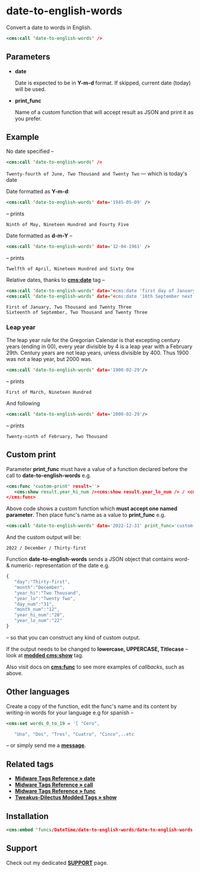 # date-to-english-words

Convert a date to words in English.

```xml
<cms:call 'date-to-english-words' />
```

## Parameters

* **date**

   Date is expected to be in **Y-m-d** format. If skipped, current date (today) will be used.

* **print_func**

   Name of a custom function that will accept result as JSON and print it as you prefer.

## Example

No date specified –

```xml
<cms:call 'date-to-english-words' />
```

`Twenty-fourth of June, Two Thousand and Twenty Two` — which is today's date

Date formatted as **Y-m-d**:

```xml
<cms:call 'date-to-english-words' date='1945-05-09' />
```

– prints

`Ninth of May, Nineteen Hundred and Fourty Five`

Date formatted as **d-m-Y** –

```xml
<cms:call 'date-to-english-words' date='12-04-1961' />
```

– prints

`Twelfth of April, Nineteen Hundred and Sixty One`

Relative dates, thanks to [**cms:date**](#related-tags) tag –

```xml
<cms:call 'date-to-english-words' date="<cms:date 'first day of January next year' />"/><br>
<cms:call 'date-to-english-words' date="<cms:date '16th September next year' />"/>
```

```
First of January, Two Thousand and Twenty Three
Sixteenth of September, Two Thousand and Twenty Three
```

### Leap year

The leap year rule for the Gregorian Calendar is that excepting century years (ending in 00), every year divisible by 4 is a leap year with a February 29th. Century years are not leap years, unless divisible by 400. Thus 1900 was not a leap year, but 2000 was.

```xml
<cms:call 'date-to-english-words' date='1900-02-29'/>
```

– prints

`First of March, Nineteen Hundred`


And following

```xml
<cms:call 'date-to-english-words' date='2000-02-29'/>
```

– prints

`Twenty-ninth of February, Two Thousand`

## Custom print

Parameter **print_func** must have a value of a function declared before the call to **date-to-english-words** e.g.

```xml
<cms:func 'custom-print' result=''>
   <cms:show result.year_hi_num /><cms:show result.year_lo_num /> / <cms:show result.month /> / <cms:show result.day />
</cms:func>
```

Above code shows a custom function which **must accept one named parameter**. Then place func's name as a value to **print_func** e.g.

```xml
<cms:call 'date-to-english-words' date='2022-12-31' print_func='custom-print'/>
```

And the custom output will be:

`2022 / December / Thirty-first`

Function **date-to-english-words** sends a JSON object that contains word- & numeric- representation of the date e.g.

```js
{
   "day":"Thirty-first",
   "month":"December",
   "year_hi":"Two Thousand",
   "year_lo":"Twenty Two",
   "day_num":"31",
   "month_num":"12",
   "year_hi_num":"20",
   "year_lo_num":"22"
}
```

– so that you can construct any kind of custom output.

If the output needs to be changed to **lowercase, UPPERCASE, Titlecase** – look at [**modded cms:show**](#related-tags) tag.

Also visit docs on [**cms:func**](#related-tags) to see more examples of *callbacks*, such as above.

## Other languages

Create a copy of the function, edit the func's name and its content by writing-in words for your language e.g for spanish –

```xml
<cms:set words_0_to_19 = '[ "Cero",

   "Uno", "Dos", "Tres", "Cuatro", "Cinco",..etc
```

– or simply send me a [**message**](#support).

## Related tags

* [**Midware Tags Reference &raquo; date**](https://github.com/trendoman/Midware/tree/main/tags-reference/date.md)
* [**Midware Tags Reference &raquo; call**](https://github.com/trendoman/Midware/tree/main/tags-reference/call.md)
* [**Midware Tags Reference &raquo; func**](https://github.com/trendoman/Midware/tree/main/tags-reference/func.md)
* [**Tweakus-Dilectus Modded Tags &raquo; show**](https://github.com/trendoman/Tweakus-Dilectus/tree/main/anton.cms%40ya.ru__tags-modded/show)

## Installation

```xml
<cms:embed 'funcs/DateTime/date-to-english-words/date-to-english-words.func' />
```

## Support

Check out my dedicated [**SUPPORT**](/SUPPORT.md) page.
